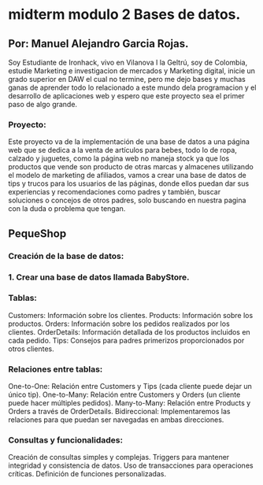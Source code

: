 # midterm modulo 2 Bases de datos.
## Por: Manuel Alejandro Garcia Rojas.

Soy Estudiante de Ironhack, vivo en Vilanova I la Geltrú, soy de Colombia, estudie Marketing e investigacion de mercados y Marketing digital, inicie un grado superior en DAW el cual no termine, pero me dejo bases y muchas ganas de aprender todo lo relacionado a este mundo dela programacion y el desarrollo de aplicaciones web y espero que este proyecto sea el primer paso de algo grande.

### Proyecto:

Este proyecto va de la implementación de una base de datos a una página web que se dedica a la venta de artículos para bebes, todo lo de ropa, calzado y juguetes, como la página web no maneja stock ya que los productos que vende son producto de otras marcas y almacenes utilizando el modelo de marketing de afiliados, vamos a crear una base de datos de tips y trucos para los usuarios de las páginas, donde ellos puedan dar sus experiencias y recomendaciones como padres y también, buscar soluciones o concejos de otros padres, solo buscando en nuestra pagina con la duda o problema que tengan.

## PequeShop

### Creación de la base de datos:

### 1. Crear una base de datos llamada BabyStore.

### Tablas:

Customers: Información sobre los clientes.
Products: Información sobre los productos.
Orders: Información sobre los pedidos realizados por los clientes.
OrderDetails: Información detallada de los productos incluidos en cada pedido.
Tips: Consejos para padres primerizos proporcionados por otros clientes.

### Relaciones entre tablas:

One-to-One: Relación entre Customers y Tips (cada cliente puede dejar un único tip).
One-to-Many: Relación entre Customers y Orders (un cliente puede hacer múltiples pedidos).
Many-to-Many: Relación entre Products y Orders a través de OrderDetails.
Bidireccional: Implementaremos las relaciones para que puedan ser navegadas en ambas direcciones.

### Consultas y funcionalidades:

Creación de consultas simples y complejas.
Triggers para mantener integridad y consistencia de datos.
Uso de transacciones para operaciones críticas.
Definición de funciones personalizadas.
